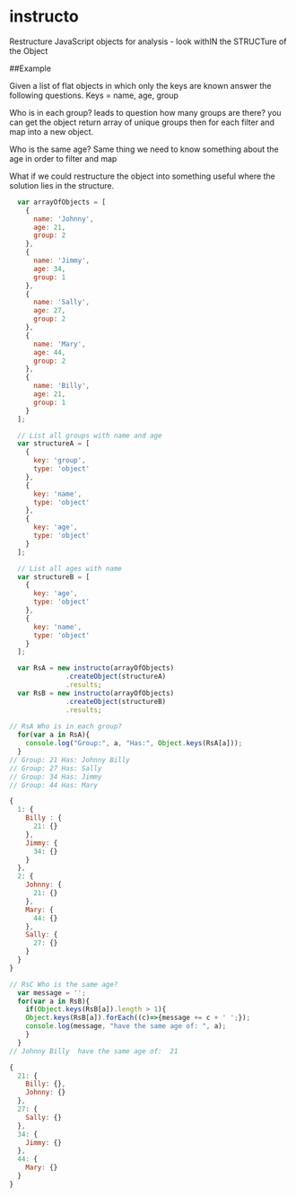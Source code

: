 # instructo
Restructure JavaScript objects for analysis - look withIN the STRUCTure of the Object 

##Example

Given a list of flat objects in which only the keys are known answer the following questions.
Keys = name, age, group 

 Who is in each group?
   leads to question how many groups are there?
   you can get the object return array of unique groups 
   then for each filter and map into a new object.
       
 Who is the same age?
   Same thing we need to know something about the age 
   in order to filter and map

What if we could restructure the object into something useful
where the solution lies in the structure. 

```javascript
  var arrayOfObjects = [
    {
      name: 'Johnny',
      age: 21,
      group: 2
    },
    {
      name: 'Jimmy',
      age: 34,
      group: 1
    },
    {
      name: 'Sally',
      age: 27,
      group: 2
    },
    {
      name: 'Mary',
      age: 44,
      group: 2
    },
    {
      name: 'Billy',
      age: 21,
      group: 1
    }
  ];

  // List all groups with name and age
  var structureA = [
    {
      key: 'group',
      type: 'object'
    },
    {
      key: 'name',
      type: 'object'
    },
    {
      key: 'age',
      type: 'object'
    }
  ];

  // List all ages with name 
  var structureB = [
    {
      key: 'age',
      type: 'object'
    },
    {
      key: 'name',
      type: 'object'
    }
  ];

  var RsA = new instructo(arrayOfObjects)
              .createObject(structureA)
              .results;
  var RsB = new instructo(arrayOfObjects)
              .createObject(structureB)
              .results;
      
// RsA Who is in each group?
  for(var a in RsA){
    console.log("Group:", a, "Has:", Object.keys(RsA[a]));
  }
// Group: 21 Has: Johnny Billy 
// Group: 27 Has: Sally 
// Group: 34 Has: Jimmy 
// Group: 44 Has: Mary

{
  1: {
    Billy : {
      21: {}
    },
    Jimmy: {
      34: {}
    }
  },
  2: {
    Johnny: {
      21: {}
    },
    Mary: {
      44: {}
    },
    Sally: {
      27: {}
    }
  }
}

// RsC Who is the same age?
  var message = '';
  for(var a in RsB){
    if(Object.keys(RsB[a]).length > 1){
    Object.keys(RsB[a]).forEach((c)=>{message += c + ' ';});
    console.log(message, "have the same age of: ", a);
    }
  }
// Johnny Billy  have the same age of:  21

{
  21: {
    Billy: {},
    Johnny: {}
  },
  27: {
    Sally: {}
  },
  34: {
    Jimmy: {}
  },
  44: {
    Mary: {}
  }
}

```
